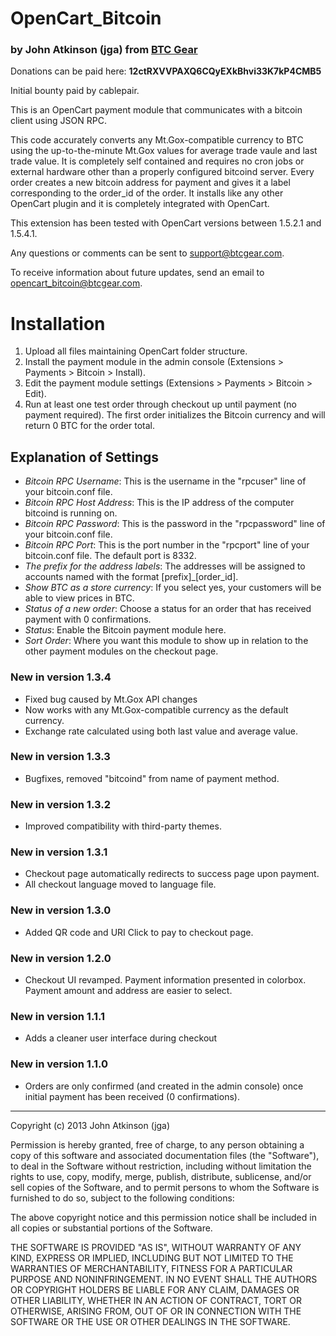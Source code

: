 # OpenCart_Bitcoin
### by John Atkinson (jga) from [BTC Gear](http://btcgear.com/)

Donations can be paid here: **12ctRXVVPAXQ6CQyEXkBhvi33K7kP4CMB5**

Initial bounty paid by cablepair.

This is an OpenCart payment module that communicates with a bitcoin client using JSON RPC.

This code accurately converts any Mt.Gox-compatible currency to BTC using the up-to-the-minute Mt.Gox values for average trade vaule and last trade value.  It is completely self contained and requires no cron jobs or external hardware other than a properly configured bitcoind server.  Every order creates a new bitcoin address for payment and gives it a label corresponding to the order_id of the order.  It installs like any other OpenCart plugin and it is completely integrated with OpenCart.

This extension has been tested with OpenCart versions between 1.5.2.1 and 1.5.4.1.

Any questions or comments can be sent to support@btcgear.com.

To receive information about future updates, send an email to opencart_bitcoin@btcgear.com.

# Installation

1. Upload all files maintaining OpenCart folder structure.
2. Install the payment module in the admin console (Extensions > Payments > Bitcoin > Install).
3. Edit the payment module settings (Extensions > Payments > Bitcoin > Edit).
4. Run at least one test order through checkout up until payment (no payment required).  The first order initializes the Bitcoin currency and will return 0 BTC for the order total.

## Explanation of Settings

* *Bitcoin RPC Username*: This is the username in the "rpcuser" line of your bitcoin.conf file.
* *Bitcoin RPC Host Address*: This is the IP address of the computer bitcoind is running on.
* *Bitcoin RPC Password*: This is the password in the "rpcpassword" line of your bitcoin.conf file.
* *Bitcoin RPC Port*: This is the port number in the "rpcport" line of your bitcoin.conf file.  The default port is 8332.
* *The prefix for the address labels*: The addresses will be assigned to accounts named with the format [prefix]_[order_id].
* *Show BTC as a store currency*: If you select yes, your customers will be able to view prices in BTC.
* *Status of a new order*: Choose a status for an order that has received payment with 0 confirmations.
* *Status*: Enable the Bitcoin payment module here.
* *Sort Order*: Where you want this module to show up in relation to the other payment modules on the checkout page.

### New in version 1.3.4

* Fixed bug caused by Mt.Gox API changes
* Now works with any Mt.Gox-compatible currency as the default currency.
* Exchange rate calculated using both last value and average value.


### New in version 1.3.3

* Bugfixes, removed "bitcoind" from name of payment method.

### New in version 1.3.2

* Improved compatibility with third-party themes.

### New in version 1.3.1

* Checkout page automatically redirects to success page upon payment.
* All checkout language moved to language file.

### New in version 1.3.0

* Added QR code and URI Click to pay to checkout page.

### New in version 1.2.0

* Checkout UI revamped. Payment information presented in colorbox. Payment amount and address are easier to select.

### New in version 1.1.1

* Adds a cleaner user interface during checkout

### New in version 1.1.0

* Orders are only confirmed (and created in the admin console) once initial payment has been received (0 confirmations).


* * *

Copyright (c) 2013 John Atkinson (jga)

Permission is hereby granted, free of charge, to any person obtaining a copy of this software and associated documentation files (the "Software"), to deal in the Software without restriction, including without limitation the rights to use, copy, modify, merge, publish, distribute, sublicense, and/or sell copies of the Software, and to permit persons to whom the Software is furnished to do so, subject to the following conditions:

The above copyright notice and this permission notice shall be included in all copies or substantial portions of the Software.

THE SOFTWARE IS PROVIDED "AS IS", WITHOUT WARRANTY OF ANY KIND, EXPRESS OR IMPLIED, INCLUDING BUT NOT LIMITED TO THE WARRANTIES OF MERCHANTABILITY, FITNESS FOR A PARTICULAR PURPOSE AND NONINFRINGEMENT. IN NO EVENT SHALL THE AUTHORS OR COPYRIGHT HOLDERS BE LIABLE FOR ANY CLAIM, DAMAGES OR OTHER LIABILITY, WHETHER IN AN ACTION OF CONTRACT, TORT OR OTHERWISE, ARISING FROM, OUT OF OR IN CONNECTION WITH THE SOFTWARE OR THE USE OR OTHER DEALINGS IN THE SOFTWARE.

